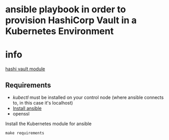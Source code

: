 # ansible playbook in order to provision HashiCorp Vault in a Kubernetes Environment

# info

[hashi vault module](https://terryhowe.github.io/ansible-modules-hashivault/modules/list_of_hashivault_modules.html)


## Requirements

- *kubectl* must be installed on your control node (where ansible connects to, in this case it's localhost)
- [Install ansible](https://docs.ansible.com/ansible/latest/installation_guide/intro_installation.html#installing-ansible-on-ubuntu)
- openssl

Install the Kubernetes module for ansible
```
make requirements
```
